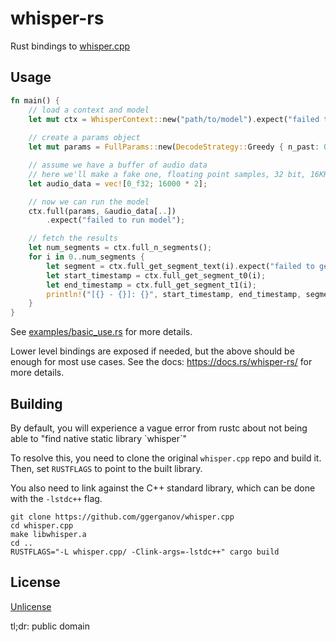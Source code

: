 # whisper-rs

Rust bindings to [whisper.cpp](https://github.com/ggerganov/whisper.cpp/)

## Usage
```rust
fn main() {
    // load a context and model
    let mut ctx = WhisperContext::new("path/to/model").expect("failed to load model");
    
    // create a params object
    let mut params = FullParams::new(DecodeStrategy::Greedy { n_past: 0 });

    // assume we have a buffer of audio data
    // here we'll make a fake one, floating point samples, 32 bit, 16KHz, mono
    let audio_data = vec![0_f32; 16000 * 2];

    // now we can run the model
    ctx.full(params, &audio_data[..])
        .expect("failed to run model");

    // fetch the results
    let num_segments = ctx.full_n_segments();
    for i in 0..num_segments {
        let segment = ctx.full_get_segment_text(i).expect("failed to get segment");
        let start_timestamp = ctx.full_get_segment_t0(i);
        let end_timestamp = ctx.full_get_segment_t1(i);
        println!("[{} - {}]: {}", start_timestamp, end_timestamp, segment);
    }
}
```

See [examples/basic_use.rs](examples/basic_use.rs) for more details.

Lower level bindings are exposed if needed, but the above should be enough for most use cases.
See the docs: https://docs.rs/whisper-rs/ for more details.

## Building
By default, you will experience a vague error from rustc about not being able to "find native static library \`whisper`"

To resolve this, you need to clone the original `whisper.cpp` repo and build it. Then, set `RUSTFLAGS` to point to the built library.

You also need to link against the C++ standard library, which can be done with the `-lstdc++` flag.

```shell
git clone https://github.com/ggerganov/whisper.cpp
cd whisper.cpp
make libwhisper.a
cd ..
RUSTFLAGS="-L whisper.cpp/ -Clink-args=-lstdc++" cargo build
```

## License
[Unlicense](LICENSE)

tl;dr: public domain
